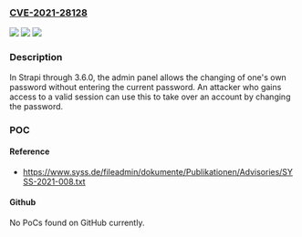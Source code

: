 ### [CVE-2021-28128](https://cve.mitre.org/cgi-bin/cvename.cgi?name=CVE-2021-28128)
![](https://img.shields.io/static/v1?label=Product&message=n%2Fa&color=blue)
![](https://img.shields.io/static/v1?label=Version&message=n%2Fa&color=blue)
![](https://img.shields.io/static/v1?label=Vulnerability&message=n%2Fa&color=brighgreen)

### Description

In Strapi through 3.6.0, the admin panel allows the changing of one's own password without entering the current password. An attacker who gains access to a valid session can use this to take over an account by changing the password.

### POC

#### Reference
- https://www.syss.de/fileadmin/dokumente/Publikationen/Advisories/SYSS-2021-008.txt

#### Github
No PoCs found on GitHub currently.

